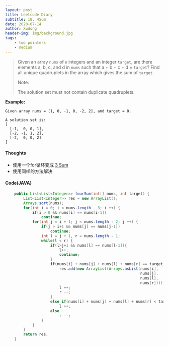```yaml
---
layout: post
title: Leetcode Diary
subtitle: 18. 4Sum
date: 2020-07-14
author: Xudong
header-img: img/background.jpg
tags: 
    - two pointers
    - medium
---
```


>Given an array `nums` of `n` integers and an integer `target`, are there elements a, b, c, and d in `nums` such that a + b + c + d = `target`? Find all unique quadruplets in the array which gives the sum of `target`.
>
>Note:
>
>The solution set must not contain duplicate quadruplets.

**Example:**

```
Given array nums = [1, 0, -1, 0, -2, 2], and target = 0.

A solution set is:
[
  [-1,  0, 0, 1],
  [-2, -1, 1, 2],
  [-2,  0, 0, 2]
]
```

#### Thoughts

- 使用一个for循环变成 [3 Sum](https://xudongliuharold.github.io/2020/07/11/Leetcode-Diary-lc15/)
- 使用同样的方法解决

#### Code(JAVA)

```java
    public List<List<Integer>> fourSum(int[] nums, int target) {
        List<List<Integer>> res = new ArrayList();
        Arrays.sort(nums);
        for(int i = 0; i < nums.length - 3; i ++) {
            if(i > 0 && nums[i] == nums[i-1])
                continue;  
            for(int j = i + 1; j < nums.length - 2; j ++) {
                if(j > i+1 && nums[j] == nums[j-1])
                    continue;
                int l = j + 1, r = nums.length - 1;
                while(l < r) {
                    if(l>j+1 && nums[l] == nums[l-1]){
                        l++;
                        continue;
                    }                    
                    if(nums[i] + nums[j] + nums[l] + nums[r] == target) {
                        res.add(new ArrayList(Arrays.asList(nums[i],
                                                            nums[j],
                                                            nums[l],
                                                            nums[r])));
                        l ++;
                        r --;
                    }
                    else if(nums[i] + nums[j] + nums[l] + nums[r] < target)
                        l ++;
                    else
                        r --;
                }                
            }
        }
        return res;
    }
```


<script type="text/javascript" src="https://xudongliuharold.github.io/js/latex-math.js?config=default"></script>
